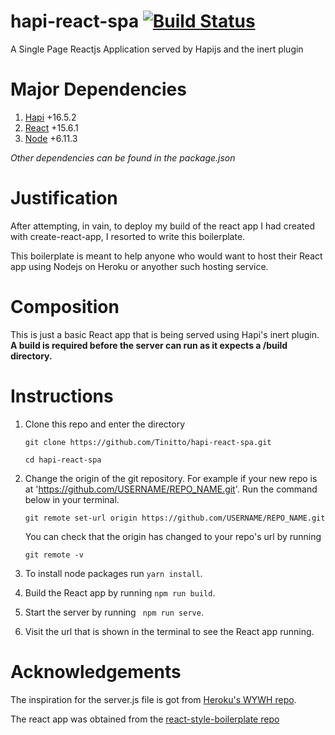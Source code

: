 # hapi-react-spa [![Build Status](https://travis-ci.org/Tinitto/hapi-react-spa.svg)](https://travis-ci.org/Tinitto/hapi-react-spa)
A Single Page Reactjs Application served by Hapijs and the inert plugin

# Major Dependencies
1. [Hapi](https://hapijs.com/) +16.5.2
2. [React](https://facebook.github.io/react/) +15.6.1
3. [Node](https://nodejs.org/) +6.11.3

_Other dependencies can be found in the package.json_

# Justification
After attempting, in vain, to deploy my build of the react app I had created with create-react-app, I resorted to write this boilerplate. 

This boilerplate is meant to help anyone who would want to host their React app using Nodejs on Heroku or anyother such hosting service.

# Composition
This is just a basic React app that is being served using Hapi's inert plugin.
**A build is required before the server can run as it expects a /build directory.**

# Instructions
1. Clone this repo and enter the directory

    ```
    git clone https://github.com/Tinitto/hapi-react-spa.git

    cd hapi-react-spa
    ```
2. Change the origin of the git repository. For example if your new repo is at 'https://github.com/USERNAME/REPO_NAME.git'. Run the command below in your terminal.

    ```
    git remote set-url origin https://github.com/USERNAME/REPO_NAME.git
    
    ```

    You can check that the origin has changed to your repo's url by running

    ```
    git remote -v
    ```
3. To install node packages run ``` yarn install ```. 
4. Build the React app by running ``` npm run build ```.
5. Start the server by running ``` npm run serve```.
6. Visit the url that is shown in the terminal to see the React app running.

# Acknowledgements
The inspiration for the server.js file is got from [Heroku's WYWH repo](https://github.com/heroku/wywh).

The react app was obtained from the [react-style-boilerplate repo](https://github.com/Tinitto/react-style-boilerplate)